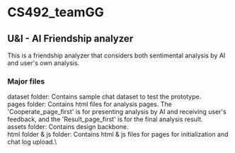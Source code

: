 # CS492_teamGG
## U&I - AI Friendship analyzer
This is a friendship analyzer that considers both sentimental analysis by AI and user's own analysis.

### Major files
dataset folder: Contains sample chat dataset to test the prototype.\
pages folder: Contains html files for analysis pages. The 'Cooperate_page_first' is for presenting analysis by AI and receiving user's feedback, and the 'Result_page_first' is for the final analysis result.\
assets folder: Contains design backbone.\
html folder & js folder: Contains html & js files for pages for initialization and chat log upload.\

